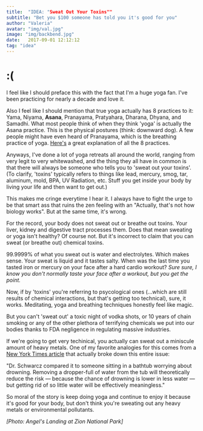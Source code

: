 ```yaml
---
title:  "IDEA: "Sweat Out Your Toxins""
subtitle: "Bet you $100 someone has told you it's good for you"
author: "Valeria"
avatar: "img/val.jpg"
image: "img/backbend.jpg"
date:   2017-09-01 12:12:12
tag: "idea"
---
```


# :(

I feel like I should preface this with the fact that I'm a huge yoga fan. I've been practicing for nearly a decade and love it. 

Also I feel like I should mention that true yoga actually has 8 practices to it: Yama, Niyama, <strong>Asana</strong>, Pranayama, Pratyahara, Dharana, Dhyana, and Samadhi. What most people think of when they think 'yoga' is actually the Asana practice. This is the physical postures (think: downward dog). A few people might have even heard of Pranayama, which is the breathing practice of yoga. [Here's](https://www.yogajournal.com/practice/the-eight-limbs) a great explanation of all the 8 practices.

Anyways, I've done a lot of yoga retreats all around the world, ranging from very legit to very whitewashed, and the thing they all have in common is that there will always be someone who tells you to 'sweat out your toxins'. (To clarify, 'toxins' typically refers to things like lead, mercury, smog, tar, aluminum, mold, BPA, UV Radiation, etc. Stuff you get inside your body by living your life and then want to get out.)

This makes me cringe everytime I hear it. I always have to fight the urge to be that smart ass that ruins the zen feeling with an "Actually, that's not how biology works". But at the same time, it's wrong. 

For the record, your body does not sweat out or breathe out toxins. Your liver, kidney and digestive tract processes them. Does that mean sweating or yoga isn't healthy? Of course not. But it's incorrect to claim that you can sweat (or breathe out) chemical toxins.

99.9999% of what you sweat out is water and electrolytes. Which makes sense. Your sweat is liquid and it tastes salty. When was the last time you tasted iron or mercury on your face after a hard cardio workout? <i> Sure sure, I know you don't normally taste your face after a workout, but you get the point. </i>

Now, if by 'toxins' you're referring to psycological ones (...which are still results of chemical interactions, but that's getting too technical), sure, it works. Meditating, yoga and breathing techniques honestly feel like magic. 

But you can't 'sweat out' a toxic night of vodka shots, or 10 years of chain smoking or any of the other plethora of terrifying chemicals we put into our bodies thanks to FDA negligence in regulating massive industries. 

If we're going to get very techinical, you actually can sweat out a miniscule amount of heavy metals. One of my favorite analogies for this comes from a [New York Times article](https://www.nytimes.com/2017/08/18/well/live/can-you-sweat-out-toxins.html?mcubz=1) that actually broke down this entire issue:

"Dr. Schwarcz compared it to someone sitting in a bathtub worrying about drowning. Removing a dropper-full of water from the tub will theoretically reduce the risk — because the chance of drowning is lower in less water — but getting rid of so little water will be effectively meaningless."

So moral of the story is keep doing yoga and continue to enjoy it because it's good for your body, but don't think you're sweating out any heavy metals or environmental pollutants.

*[Photo: Angel's Landing at Zion National Park]*